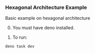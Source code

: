 ### Hexagonal Architecture Example

Basic example on hexagonal architecture

0. You must have deno installed.

1. To run: 
```
deno task dev
```
